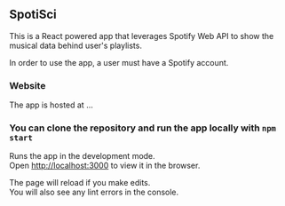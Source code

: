 ## SpotiSci

This is a React powered app that leverages Spotify Web API to show the musical data behind user's playlists.

In order to use the app, a user must have a Spotify account.

### Website

The app is hosted at ...

### You can clone the repository and run the app locally with `npm start`

Runs the app in the development mode.<br>
Open [http://localhost:3000](http://localhost:3000) to view it in the browser.

The page will reload if you make edits.<br>
You will also see any lint errors in the console.
